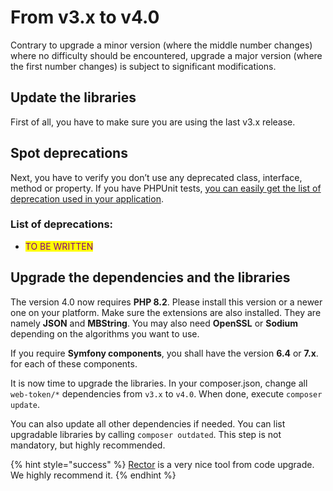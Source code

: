 # From v3.x to v4.0

Contrary to upgrade a minor version (where the middle number changes) where no difficulty should be encountered, upgrade a major version (where the first number changes) is subject to significant modifications.

## Update the libraries

First of all, you have to make sure you are using the last v3.x release.

## Spot deprecations

Next, you have to verify you don’t use any deprecated class, interface, method or property. If you have PHPUnit tests, [you can easily get the list of deprecation used in your application](https://symfony.com/doc/current/components/phpunit\_bridge.html).

### List of deprecations:

* <mark style="color:purple;">TO BE WRITTEN</mark>

## Upgrade the dependencies and the libraries

The version 4.0 now requires **PHP 8.2**. Please install this version or a newer one on your platform. Make sure the extensions are also installed. They are namely **JSON** and **MBString**. You may also need **OpenSSL** or **Sodium** depending on the algorithms you want to use.

If you require **Symfony components**, you shall have the version **6.4** or **7.x**. for each of these components.

It is now time to upgrade the libraries. In your composer.json, change all `web-token/*` dependencies from `v3.x` to `v4.0`. When done, execute `composer update`.

You can also update all other dependencies if needed. You can list upgradable libraries by calling `composer outdated`. This step is not mandatory, but highly recommended.

{% hint style="success" %}
[Rector](https://github.com/rectorphp/rector) is a very nice tool from code upgrade. We highly recommend it.
{% endhint %}
